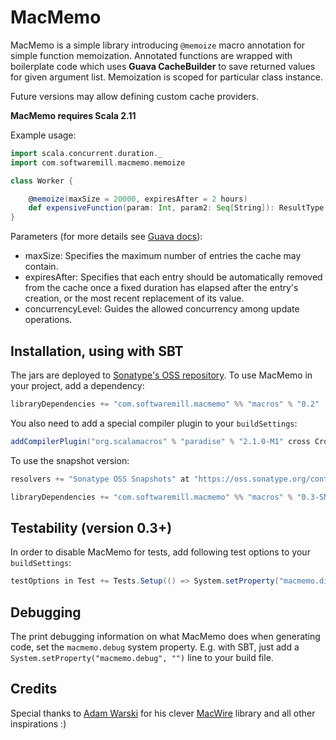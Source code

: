 MacMemo
=======

MacMemo is a simple library introducing `@memoize` macro annotation for simple function memoization. 
Annotated functions are wrapped with boilerplate code which uses **Guava CacheBuilder** to save 
returned values for given argument list. Memoization is scoped for particular class instance.  

Future versions may allow defining custom cache providers.

**MacMemo requires Scala 2.11**

Example usage:  
````scala
import scala.concurrent.duration._
import com.softwaremill.macmemo.memoize

class Worker {

    @memoize(maxSize = 20000, expiresAfter = 2 hours)
    def expensiveFunction(param: Int, param2: Seq[String]): ResultType = { ... }
}
````

Parameters (for more details see [Guava docs](http://docs.guava-libraries.googlecode.com/git/javadoc/com/google/common/cache/CacheBuilder.html)):
* maxSize: Specifies the maximum number of entries the cache may contain.
* expiresAfter: Specifies that each entry should be automatically removed from the cache once a fixed duration has elapsed after the entry's creation, or the most recent replacement of its value.
* concurrencyLevel: Guides the allowed concurrency among update operations.

Installation, using with SBT
----------------------------

The jars are deployed to [Sonatype's OSS repository](https://oss.sonatype.org/content/repositories/releases/com/softwaremill/macmemo/).
To use MacMemo in your project, add a dependency:

````scala
libraryDependencies += "com.softwaremill.macmemo" %% "macros" % "0.2"
````

You also need to add a special compiler plugin to your `buildSettings`:

````scala
addCompilerPlugin("org.scalamacros" % "paradise" % "2.1.0-M1" cross CrossVersion.full)
````

To use the snapshot version:

````scala
resolvers += "Sonatype OSS Snapshots" at "https://oss.sonatype.org/content/repositories/snapshots"

libraryDependencies += "com.softwaremill.macmemo" %% "macros" % "0.3-SNAPSHOT"
````

Testability (version 0.3+)
---------
In order to disable MacMemo for tests, add following test options to your `buildSettings`:
````scala
testOptions in Test += Tests.Setup(() => System.setProperty("macmemo.disable", "true"))
````

Debugging
---------

The print debugging information on what MacMemo does when generating code, set the
`macmemo.debug` system property. E.g. with SBT, just add a `System.setProperty("macmemo.debug", "")` line to your
build file.

Credits
-------

Special thanks to [Adam Warski](http://www.warski.org/blog/) for his clever [MacWire](https://github.com/adamw/macwire) library and all other inspirations :)
